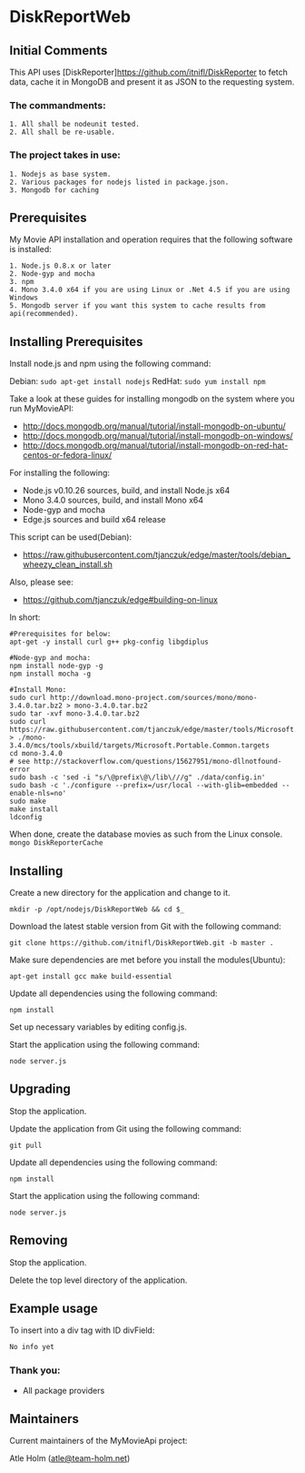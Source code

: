 DiskReportWeb
============

Initial Comments
----------------
This API uses [DiskReporter]https://github.com/itnifl/DiskReporter to fetch data, cache it in MongoDB and present it as JSON to the requesting system.

###  The commandments:
	1. All shall be nodeunit tested.
	2. All shall be re-usable.
	
### The project takes in use:
	1. Nodejs as base system.
	2. Various packages for nodejs listed in package.json.
	3. Mongodb for caching

Prerequisites
-------------
My Movie API installation and operation requires that the following software is installed:

	1. Node.js 0.8.x or later
	2. Node-gyp and mocha
	3. npm
	4. Mono 3.4.0 x64 if you are using Linux or .Net 4.5 if you are using Windows
	5. Mongodb server if you want this system to cache results from api(recommended).

Installing Prerequisites
------------------------
Install node.js and npm using the following command:

Debian: `sudo apt-get install nodejs` RedHat: `sudo yum install npm`

Take a look at these guides for installing mongodb on the system where you run MyMovieAPI:
- http://docs.mongodb.org/manual/tutorial/install-mongodb-on-ubuntu/
- http://docs.mongodb.org/manual/tutorial/install-mongodb-on-windows/
- http://docs.mongodb.org/manual/tutorial/install-mongodb-on-red-hat-centos-or-fedora-linux/

For installing the following:
- Node.js v0.10.26 sources, build, and install Node.js x64
- Mono 3.4.0 sources, build, and install Mono x64
- Node-gyp and mocha
- Edge.js sources and build x64 release

This script can be used(Debian):
- https://raw.githubusercontent.com/tjanczuk/edge/master/tools/debian_wheezy_clean_install.sh

Also, please see:
- https://github.com/tjanczuk/edge#building-on-linux

In short:
```
#Prerequisites for below:
apt-get -y install curl g++ pkg-config libgdiplus

#Node-gyp and mocha:
npm install node-gyp -g
npm install mocha -g

#Install Mono:
sudo curl http://download.mono-project.com/sources/mono/mono-3.4.0.tar.bz2 > mono-3.4.0.tar.bz2
sudo tar -xvf mono-3.4.0.tar.bz2
sudo curl https://raw.githubusercontent.com/tjanczuk/edge/master/tools/Microsoft.Portable.Common.targets > ./mono-3.4.0/mcs/tools/xbuild/targets/Microsoft.Portable.Common.targets
cd mono-3.4.0
# see http://stackoverflow.com/questions/15627951/mono-dllnotfound-error
sudo bash -c 'sed -i "s/\@prefix\@\/lib\///g" ./data/config.in'
sudo bash -c './configure --prefix=/usr/local --with-glib=embedded --enable-nls=no'
sudo make
make install
ldconfig

```



When done, create the database movies as such from the Linux console.
`mongo DiskReporterCache`

Installing
----------
Create a new directory for the application and change to it.

`mkdir -p /opt/nodejs/DiskReportWeb && cd $_`

Download the latest stable version from Git with the following command:

`git clone https://github.com/itnifl/DiskReportWeb.git -b master .`

Make sure dependencies are met before you install the modules(Ubuntu):

`apt-get install gcc make build-essential`

Update all dependencies using the following command:

`npm install`

Set up necessary variables by editing config.js.

Start the application using the following command:

`node server.js`


Upgrading
---------
Stop the application.

Update the application from Git using the following command:

`git pull`

Update all dependencies using the following command:

`npm install`

Start the application using the following command:

`node server.js`

Removing
--------
Stop the application.

Delete the top level directory of the application.

Example usage
-------------
To insert into a div tag with ID divField:

```javascript
No info yet
```

### Thank you:
- All package providers

Maintainers
-----------
Current maintainers of the MyMovieApi project:

Atle Holm (atle@team-holm.net)